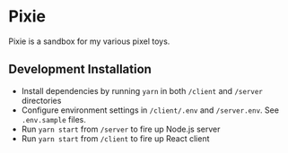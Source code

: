 # Pixie
Pixie is a sandbox for my various pixel toys.
## Development Installation
- Install dependencies by running `yarn` in both `/client` and `/server` directories
- Configure environment settings in `/client/.env` and `/server.env`. See `.env.sample` files.
- Run `yarn start` from `/server` to fire up Node.js server
- Run `yarn start` from `/client` to fire up React client
